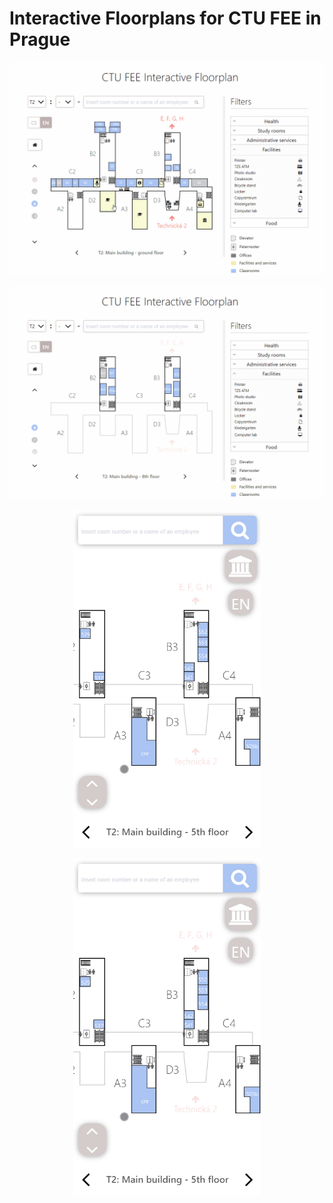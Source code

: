 # Interactive Floorplans for CTU FEE in Prague

![](gif0.gif)

![](gif1.gif)

<p align="center">
  <img src="./gif2.gif" width="300"/>
</p>

<p align="center">
  <img src="./gif2.gif" width="300"/>
</p>
